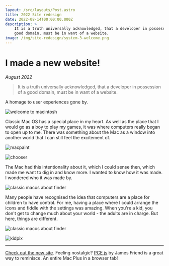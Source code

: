 ```yaml
---
layout: /src/layouts/Post.astro
title: 2022 Site redesign
date: 2022-08-14T00:00:00.000Z
description: >
    It is a truth universally acknowledged, that a developer in possession of a
    good domain, must be in want of a website.
image: /img/site-redesign/system-3-welcome.png
---
```


# I made a new website!

_August 2022_

> It is a truth universally acknowledged, that a developer in possession of a
good domain, must be in want of a website.

A homage to user experiences gone by.

![welcome to macintosh](/img/site-redesign/system-3-welcome.png)

Classic Mac OS has a special place in my heart. As well as the place that I
would go as a boy to play my games, it was where computers really began to
open up to me. There was something about the Mac as a window into another
world that I can still feel the excitement of.

![macpaint](/img/site-redesign/macpaint.png)

![chooser](/img/site-redesign/chooser.png)

The Mac had this intentionality about it, which I could sense then, which made
me want to dig in and know more. I wanted to know how it was made. I wondered
who it was made by.

![classic macos about finder](/img/site-redesign/about-finder.png)

Many people have recognised the idea that computers are a place for children
to have control. For me, having a place where I could arrange the icons and
fiddle with the settings was amazing. When you're a kid, you don't get to
change much about your world - the adults are in charge. But here, things are
different.

![classic macos about finder](/img/site-redesign/map-control-panel.png)

![kidpix](/img/site-redesign/kidpix.png)

---

[Check out the new site](/). Feeling nostalgic? [PCE.js](https://jamesfriend.com.au/pce-js/) by James Friend is a great way to
reminisce. An entire Mac Plus in a browser tab!
